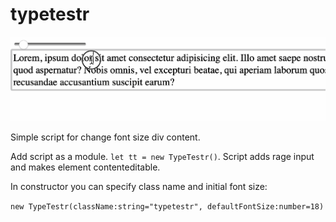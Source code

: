 # typetestr

![testr illustraition](test.gif)

Simple script for change font size div content.

Add script as a module. `let tt = new TypeTestr()`. Script adds rage input and makes element contenteditable.

In constructor you can specify class name and initial font size:

`new TypeTestr(className:string="typetestr", defaultFontSize:number=18)`